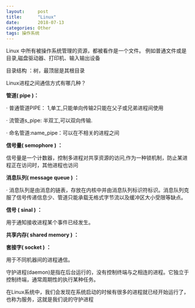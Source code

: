 ```yaml
---
layout:     post
title:      "Linux"
date:       2018-07-13 
categories: Other
tags: 操作系统
---
```




Linux 中所有被操作系统管理的资源，都被看作是一个文件。 例如普通文件或是目录,磁盘驱动器、打印机、输入输出设备

目录结构 ：树，最顶层是其根目录 



Linux进程之间通信方式有哪几种？

**管道( pipe )：**

· 普通管道PIPE： 1,单工,只能单向传输2只能在父子或兄弟进程间使用

· 流管道s_pipe: 半双工,可以双向传输.

· 命名管道:name_pipe：可以在不相关的进程之间

**信号量( semophore ) ：**

信号量是一个计数器，控制多进程对共享资源的访问,作为一种锁机制，防止某进程正在访问时，其他进程也访问

**消息队列( message queue ) ：**

· 消息队列是由消息的链表，存放在内核中并由消息队列标识符标识。消息队列克服了信号传递信息少、管道只能承载无格式字节流以及缓冲区大小受限等缺点。

**信号 ( sinal ) ：**

用于通知接收进程某个事件已经发生。

**共享内存( shared memory ) ：**

**套接字( socket ) ：**

用于不同机器间的进程通信。





守护进程(daemon)是指在后台运行的，没有控制终端与之相连的进程。它独立于控制终端，通常周期性的执行某种任务。

在Linux系统中，我们会发现在系统启动的时候有很多的进程就已经开始运行了，也称为服务，这就是我们说的守护进程
